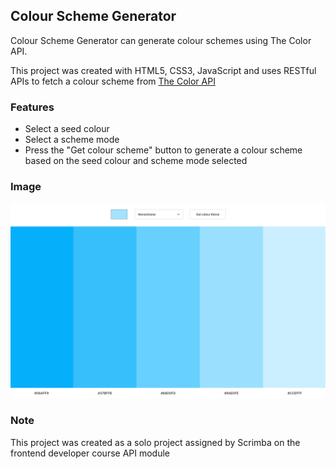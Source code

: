 ## Colour Scheme Generator

Colour Scheme Generator can generate colour schemes using The Color API.

This project was created with HTML5, CSS3, JavaScript and uses RESTful APIs to fetch a colour scheme from [The Color API]("https://www.thecolorapi.com")

### Features

- Select a seed colour
- Select a scheme mode
- Press the "Get colour scheme" button to generate a colour scheme based on the seed colour and scheme mode selected

### Image

![Colour Scheme Generator Web App Screenshot](./images/readme-img.png)

### Note

This project was created as a solo project assigned by Scrimba on the frontend developer course API module
